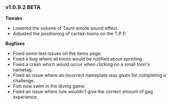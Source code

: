 ### v1.0.9.2 BETA

**Tweaks**
- Lowered the volume of Taunt emote sound effect.
- Adjusted the positioning of certain toons on the T.P.P.

**Bugfixes**
- Fixed some text issues on the items page.
- Fixed a bug where all toons would be notified about sprinting.
- Fixed a crash which would occur when clicking on a small toon's nametag.
- Fixed an issue where an incorrect nameplate was given for completing a challenge.
- Fish now swim in the diving game.
- Fixed an issue where lure wouldn't give the correct amount of gag experience.
